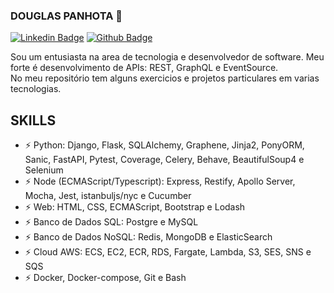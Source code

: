 ### DOUGLAS PANHOTA 👋

[![Linkedin Badge](https://img.shields.io/badge/-LinkedIn-407bff?style=flat-square&labelColor=407bff&logo=Linkedin&logoColor=white&link=https://www.linkedin.com/in/douglas-panhota-da-silva-874a3436/)](https://www.linkedin.com/in/douglas-panhota-da-silva-874a3436/) [![Github Badge](https://img.shields.io/badge/-Github-407bff?style=flat-square&labelColor=407bff&logo=Github&logoColor=white&link=https://github.com/douglaspands)](https://github.com/douglaspands)

Sou um entusiasta na area de tecnologia e desenvolvedor de software. Meu forte é desenvolvimento de APIs: REST, GraphQL e EventSource.   
No meu repositório tem alguns exercicios e projetos particulares em varias tecnologias.

## SKILLS
-  ⚡  Python: Django, Flask, SQLAlchemy, Graphene, Jinja2, PonyORM, Sanic, FastAPI, Pytest, Coverage, Celery, Behave, BeautifulSoup4 e Selenium
-  ⚡  Node (ECMAScript/Typescript): Express, Restify, Apollo Server, Mocha, Jest, istanbuljs/nyc e Cucumber
-  ⚡  Web: HTML, CSS, ECMAScript, Bootstrap e Lodash
-  ⚡  Banco de Dados SQL: Postgre e MySQL
-  ⚡  Banco de Dados NoSQL: Redis, MongoDB e ElasticSearch
-  ⚡  Cloud AWS: ECS, EC2, ECR, RDS, Fargate, Lambda, S3, SES, SNS e SQS
-  ⚡  Docker, Docker-compose, Git e Bash 

<!--
**douglaspands/douglaspands** is a ✨ _special_ ✨ repository because its `README.md` (this file) appears on your GitHub profile.

Here are some ideas to get you started:

- 🔭 I’m currently working on ...
- 🌱 I’m currently learning ...
- 👯 I’m looking to collaborate on ...
- 🤔 I’m looking for help with ...
- 💬 Ask me about ...
- 📫 How to reach me: ...
- 😄 Pronouns: ...
- ⚡ Fun fact: ...
-->
